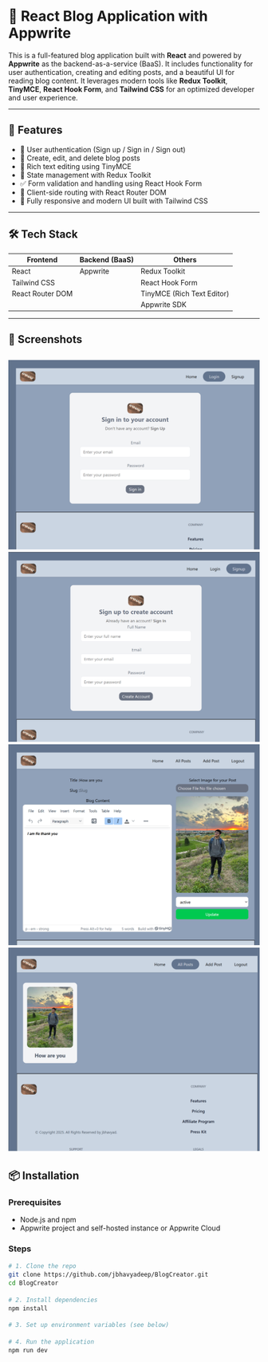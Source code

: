# 📝 React Blog Application with Appwrite

This is a full-featured blog application built with **React** and powered by **Appwrite** as the backend-as-a-service (BaaS). It includes functionality for user authentication, creating and editing posts, and a beautiful UI for reading blog content. It leverages modern tools like **Redux Toolkit**, **TinyMCE**, **React Hook Form**, and **Tailwind CSS** for an optimized developer and user experience.

---

## 🚀 Features

- 🔐 User authentication (Sign up / Sign in / Sign out)
- 📝 Create, edit, and delete blog posts
- 💬 Rich text editing using TinyMCE
- 🧠 State management with Redux Toolkit
- ✅ Form validation and handling using React Hook Form
- 🧭 Client-side routing with React Router DOM
- 🎨 Fully responsive and modern UI built with Tailwind CSS

---

## 🛠️ Tech Stack

| Frontend              | Backend (BaaS) | Others                    |
|-----------------------|----------------|---------------------------|
| React                 | Appwrite       | Redux Toolkit             |
| Tailwind CSS          |                | React Hook Form           |
| React Router DOM      |                | TinyMCE (Rich Text Editor)|
|                       |                | Appwrite SDK              |

---

## 📸 Screenshots

![alt text](image.png)
![alt text](image-1.png)
![alt text](image-3.png)
![alt text](image-2.png)
---

## 📦 Installation

### Prerequisites

- Node.js and npm
- Appwrite project and self-hosted instance or Appwrite Cloud

### Steps

```bash
# 1. Clone the repo
git clone https://github.com/jbhavyadeep/BlogCreator.git
cd BlogCreator

# 2. Install dependencies
npm install

# 3. Set up environment variables (see below)

# 4. Run the application
npm run dev
